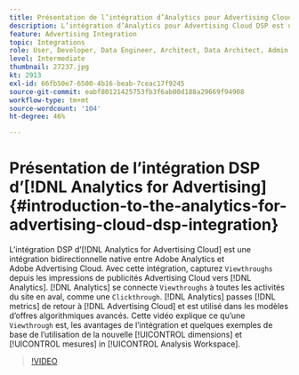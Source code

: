 ```yaml
---
title: Présentation de l’intégration d’Analytics pour Advertising Cloud DSP
description: L’intégration d’Analytics pour Advertising Cloud DSP est une intégration bidirectionnelle native entre Adobe Analytics et Adobe Advertising Cloud.
feature: Advertising Integration
topic: Integrations
role: User, Developer, Data Engineer, Architect, Data Architect, Admin, Leader
level: Intermediate
thumbnail: 27237.jpg
kt: 2913
exl-id: 66fb50e7-6500-4b16-beab-7ceac17f9245
source-git-commit: eabf80121425753fb3f6ab00d188a29669f94908
workflow-type: tm+mt
source-wordcount: '104'
ht-degree: 46%

---
```


# Présentation de l’intégration DSP d’[!DNL Analytics for Advertising] {#introduction-to-the-analytics-for-advertising-cloud-dsp-integration}

L’intégration DSP d’[!DNL Analytics for Advertising Cloud] est une intégration bidirectionnelle native entre Adobe Analytics et Adobe Advertising Cloud. Avec cette intégration, capturez `Viewthroughs` depuis les impressions de publicités Advertising Cloud vers [!DNL Analytics]. [!DNL Analytics] se connecte `Viewthroughs` à toutes les activités du site en aval, comme une `Clickthrough`. [!DNL Analytics] passes [!DNL metrics] de retour à [!DNL Advertising Cloud] et est utilisé dans les modèles d’offres algorithmiques avancés. Cette vidéo explique ce qu’une `Viewthrough` est, les avantages de l’intégration et quelques exemples de base de l’utilisation de la nouvelle [!UICONTROL dimensions] et [!UICONTROL mesures] in [!UICONTROL Analysis Workspace].

>[!VIDEO](https://video.tv.adobe.com/v/27237/?quality=12&learn=on)
